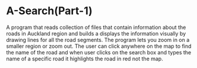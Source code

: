 # A-Search(Part-1)
A program that reads collection of files that contain information about the roads in Auckland region and builds a displays the information visually by drawing lines for all the road segments. The program lets you zoom in on a smaller region or zoom out. The user can click anywhere on the map to find the name of the road and when user clicks on the search box and types the name of a specific road it highlights the road in red not the map.
